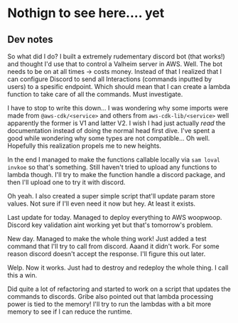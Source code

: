 # Nothign to see here.... yet

## Dev notes

So what did I do?
I built a extremely rudementary discord bot (that works!) and thought I'd use that to control a Valheim server in AWS.
Well. The bot needs to be on at all times -> costs money. Instead of that I realized that I can configure Discord to
send all Interactions (commands inputted by users) to a spesific endpoint. Which should mean that I can create a lambda
function to take care of all the commands. Must investigate.

I have to stop to write this down... I was wondering why some imports were made from `@aws-cdk/<service>` and
others from `aws-cdk-lib/<service>` well apparently the former is V1 and latter V2. I wish I had just actually
_read_ the documentation instead of doing the normal head first dive. I've spent a good while wondering why some types
are not compatible... Oh well. Hopefully this realization propels me to new heights.

In the end I managed to make the functions callable locally via `sam loval invkoe` so that's something. Still haven't
tried to upload any functions to lambda though. I'll try to make the function handle a discord package, and
then I'll upload one to try it with discord.

Oh yeah. I also created a super simple script that'll update param store values. Not sure if I'll even need it now but
hey. At least it exists.

Last update for today. Managed to deploy everything to AWS woopwoop. Discord key validation aint working yet but that's
tomorrow's problem.

New day. Managed to make the whole thing work! Just added a test command that I'll try to call from discord.
Aaand it didn't work. For some reason discord doesn't accept the response. I'll figure this out later.

Welp. Now it works. Just had to destroy and redeploy the whole thing. I call this a win.

Did quite a lot of refactoring and started to work on a script that updates the commands to discords. Gribe also
pointed out that lambda processing power is tied to the memory! I'll try to run the lambdas with a bit more memory
to see if I can reduce the runtime.